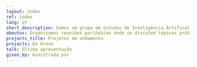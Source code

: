 ```yaml
---
layout: index
ref: index
lang: pt
short_description: Somos um grupo em estudos de Inteligência Artifical da UFSC
aboutus: Organizamos reuniões periódicas onde se discutem tópicos práticos e teóricos que circumdem ciência de dados e aprendizado de máquina.
projects_title: Projetos em andamento
projects: Em breve
talk: Última apresentação
given_by: ministrada por
---
```


